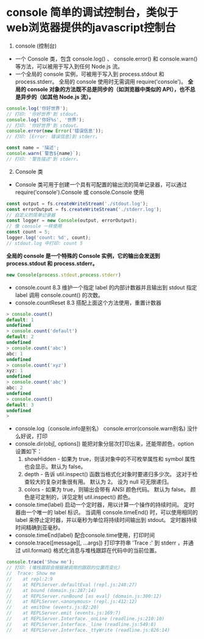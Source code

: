 # console 简单的调试控制台，类似于web浏览器提供的javascript控制台
1. console (控制台)
* 一个 Console 类，包含 console.log() 、 console.error() 和 console.warn() 等方法，可以被用于写入到任何 Node.js 流。
* 一个全局的 console 实例，可被用于写入到 process.stdout 和 process.stderr。 全局的 console 使用时无需调用 require('console')。
**全局的 console 对象的方法既不总是同步的（如浏览器中类似的 API），也不总是异步的（如其他 Node.js 流）。**
```js
console.log('你好世界');
// 打印: '你好世界'到 stdout。
console.log('你好%s', '世界');
// 打印: '你好世界'到 stdout。
console.error(new Error('错误信息'));
// 打印: [Error: 错误信息]到 stderr。

const name = '描述';
console.warn(`警告${name}`);
// 打印: '警告描述'到 stderr。
```
2. Console 类
* Console 类可用于创建一个具有可配置的输出流的简单记录器，可以通过 require('console').Console 或 console.Console 使用
```js
const output = fs.createWriteStream('./stdout.log');
const errorOutput = fs.createWriteStream('./stderr.log');
// 自定义的简单记录器
const logger = new Console(output, errorOutput);
// 像 console 一样使用
const count = 5;
logger.log('count: %d', count);
// stdout.log 中打印: count 5
```
**全局的 console 是一个特殊的 Console 实例，它的输出会发送到 process.stdout 和 process.stderr。**
```js
new Console(process.stdout,process.stderr)
```
* console.count 8.3  维护一个指定 label 的内部计数器并且输出到 stdout 指定 label 调用 console.count() 的次数。
* console.countReset 8.3  搭配上面这个方法使用，重置计数器 
```js
> console.count()
default: 1
undefined
> console.count('default')
default: 2
undefined
> console.count('abc')
abc: 1
undefined
> console.count('xyz')
xyz: 1
undefined
> console.count('abc')
abc: 2
undefined
> console.count()
default: 3
undefined
>
```
* console.log（console.info是别名） console.error(console.warn别名) 没什么好说，打印
* console.dir(obj[, options]) 能把对象分层次打印出来，还能带颜色，option设置如下：
  1. showHidden - 如果为 true，则该对象中的不可枚举属性和 symbol 属性也会显示。默认为 false。
  2. depth - 告诉 util.inspect() 函数当格式化对象时要递归多少次。 这对于检查较大的复杂对象很有用。 默认为 2。 设为 null 可无限递归。
  3. colors - 如果为 true，则输出会带有 ANSI 颜色代码。 默认为 false。 颜色是可定制的，详见定制 util.inspect() 颜色。
* console.time(label)  启动一个定时器，用以计算一个操作的持续时间。 定时器由一个唯一的 label 标识。 当调用 console.timeEnd() 时，可以使用相同的 label 来停止定时器，并以毫秒为单位将持续时间输出到 stdout。 定时器持续时间精确到亚毫秒。
* console.timeEnd(label) 配合console.time使用，打印时间
* console.trace([message][, ...args]) 打印字符串 'Trace :' 到 stderr ，并通过 util.format() 格式化消息与堆栈跟踪在代码中的当前位置。
```js
console.trace('Show me');
// 打印: (堆栈跟踪会根据被调用的跟踪的位置而变化)
//  Trace: Show me
//    at repl:2:9
//    at REPLServer.defaultEval (repl.js:248:27)
//    at bound (domain.js:287:14)
//    at REPLServer.runBound [as eval] (domain.js:300:12)
//    at REPLServer.<anonymous> (repl.js:412:12)
//    at emitOne (events.js:82:20)
//    at REPLServer.emit (events.js:169:7)
//    at REPLServer.Interface._onLine (readline.js:210:10)
//    at REPLServer.Interface._line (readline.js:549:8)
//    at REPLServer.Interface._ttyWrite (readline.js:826:14)
```